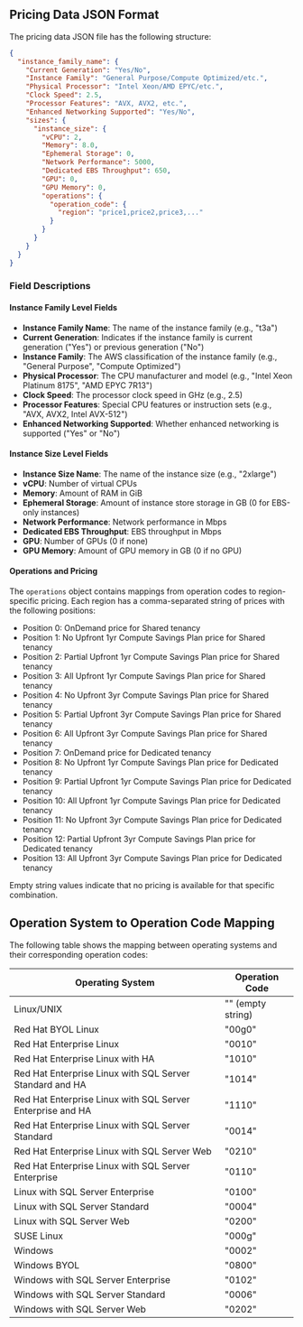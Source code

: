 ## Pricing Data JSON Format

The pricing data JSON file has the following structure:

```json
{
  "instance_family_name": {
    "Current Generation": "Yes/No",
    "Instance Family": "General Purpose/Compute Optimized/etc.",
    "Physical Processor": "Intel Xeon/AMD EPYC/etc.",
    "Clock Speed": 2.5,
    "Processor Features": "AVX, AVX2, etc.",
    "Enhanced Networking Supported": "Yes/No",
    "sizes": {
      "instance_size": {
        "vCPU": 2,
        "Memory": 8.0,
        "Ephemeral Storage": 0,
        "Network Performance": 5000,
        "Dedicated EBS Throughput": 650,
        "GPU": 0,
        "GPU Memory": 0,
        "operations": {
          "operation_code": {
            "region": "price1,price2,price3,..."
          }
        }
      }
    }
  }
}
```

### Field Descriptions

#### Instance Family Level Fields

- **Instance Family Name**: The name of the instance family (e.g., "t3a")
- **Current Generation**: Indicates if the instance family is current generation ("Yes") or previous generation ("No")
- **Instance Family**: The AWS classification of the instance family (e.g., "General Purpose", "Compute Optimized")
- **Physical Processor**: The CPU manufacturer and model (e.g., "Intel Xeon Platinum 8175", "AMD EPYC 7R13")
- **Clock Speed**: The processor clock speed in GHz (e.g., 2.5)
- **Processor Features**: Special CPU features or instruction sets (e.g., "AVX, AVX2, Intel AVX-512")
- **Enhanced Networking Supported**: Whether enhanced networking is supported ("Yes" or "No")

#### Instance Size Level Fields

- **Instance Size Name**: The name of the instance size (e.g., "2xlarge")
- **vCPU**: Number of virtual CPUs
- **Memory**: Amount of RAM in GiB
- **Ephemeral Storage**: Amount of instance store storage in GB (0 for EBS-only instances)
- **Network Performance**: Network performance in Mbps
- **Dedicated EBS Throughput**: EBS throughput in Mbps
- **GPU**: Number of GPUs (0 if none)
- **GPU Memory**: Amount of GPU memory in GB (0 if no GPU)

#### Operations and Pricing

The `operations` object contains mappings from operation codes to region-specific pricing. Each region has a comma-separated string of prices with the following positions:

- Position 0: OnDemand price for Shared tenancy
- Position 1: No Upfront 1yr Compute Savings Plan price for Shared tenancy
- Position 2: Partial Upfront 1yr Compute Savings Plan price for Shared tenancy
- Position 3: All Upfront 1yr Compute Savings Plan price for Shared tenancy
- Position 4: No Upfront 3yr Compute Savings Plan price for Shared tenancy
- Position 5: Partial Upfront 3yr Compute Savings Plan price for Shared tenancy
- Position 6: All Upfront 3yr Compute Savings Plan price for Shared tenancy
- Position 7: OnDemand price for Dedicated tenancy
- Position 8: No Upfront 1yr Compute Savings Plan price for Dedicated tenancy
- Position 9: Partial Upfront 1yr Compute Savings Plan price for Dedicated tenancy
- Position 10: All Upfront 1yr Compute Savings Plan price for Dedicated tenancy
- Position 11: No Upfront 3yr Compute Savings Plan price for Dedicated tenancy
- Position 12: Partial Upfront 3yr Compute Savings Plan price for Dedicated tenancy
- Position 13: All Upfront 3yr Compute Savings Plan price for Dedicated tenancy

Empty string values indicate that no pricing is available for that specific combination.

## Operation System to Operation Code Mapping

The following table shows the mapping between operating systems and their corresponding operation codes:

| Operating System | Operation Code |
|------------------|---------------|
| Linux/UNIX | "" (empty string) |
| Red Hat BYOL Linux | "00g0" |
| Red Hat Enterprise Linux | "0010" |
| Red Hat Enterprise Linux with HA | "1010" |
| Red Hat Enterprise Linux with SQL Server Standard and HA | "1014" |
| Red Hat Enterprise Linux with SQL Server Enterprise and HA | "1110" |
| Red Hat Enterprise Linux with SQL Server Standard | "0014" |
| Red Hat Enterprise Linux with SQL Server Web | "0210" |
| Red Hat Enterprise Linux with SQL Server Enterprise | "0110" |
| Linux with SQL Server Enterprise | "0100" |
| Linux with SQL Server Standard | "0004" |
| Linux with SQL Server Web | "0200" |
| SUSE Linux | "000g" |
| Windows | "0002" |
| Windows BYOL | "0800" |
| Windows with SQL Server Enterprise | "0102" |
| Windows with SQL Server Standard | "0006" |
| Windows with SQL Server Web | "0202" |
